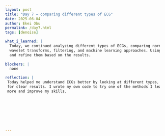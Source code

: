 ```yaml
---
layout: post
title: "Day 7 – comparing different types of ECG"
date: 2025-06-04
author: Ekei Obu 
permalink: /day7.html
tags: [denoise]

what_i_learned: |
  Today, we continued analyzing different types of ECGs, comparing normal, abnormal, and those with myocardial infarction or history of MI. We read several articles on ECG denoising techniques, learning about methods like 
  wavelet transforms, filtering, and machine learning approaches. Using this knowledge, we each wrote our own Python code to denoise ECG signals. Tomorrow, we’ll run and compare our codes to evaluate their effectiveness 
  and refine them based on the results.
  
blockers: |
  none  

reflection: |
 Today helped me understand ECGs better by looking at different types, like normal, abnormal, and those with heart problems. Reading articles about how to clean up ECG signals showed me how important it is to remove noise 
 for clear results. I wrote my own code to try one of the methods I learned, which made me think and apply what I read. I’m excited for tomorrow when we test and compare everyone’s code. This is a good way for me to learn 
 more and improve my skills.








---
```

